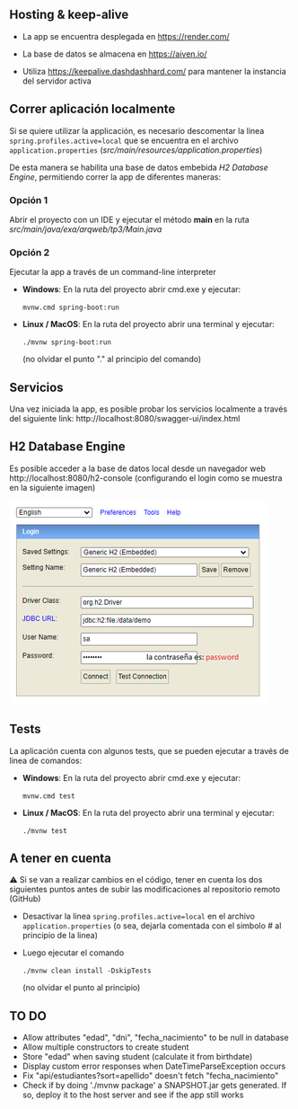 ## Hosting & keep-alive

- La app se encuentra desplegada en https://render.com/
 

- La base de datos se almacena en https://aiven.io/


- Utiliza https://keepalive.dashdashhard.com/ para mantener la instancia del servidor activa

## Correr aplicación localmente

Si se quiere utilizar la applicación, es necesario descomentar la linea ``spring.profiles.active=local`` que se encuentra en el archivo ``application.properties`` (*src/main/resources/application.properties*)

De esta manera se habilita una base de datos embebida *H2 Database Engine*, permitiendo correr la app de diferentes maneras:

### Opción 1
Abrir el proyecto con un IDE y ejecutar el método **main** en la ruta *src/main/java/exa/arqweb/tp3/Main.java*


### Opción 2
Ejecutar la app a través de un command-line interpreter

  - **Windows**: En la ruta del proyecto abrir cmd.exe y ejecutar:
  
    `
     mvnw.cmd spring-boot:run
    `
  

  - **Linux / MacOS**: En la ruta del proyecto abrir una terminal y ejecutar:

    `
     ./mvnw spring-boot:run
    `
  
    (no olvidar el punto "." al principio del comando)

## Servicios
Una vez iniciada la app, es posible probar los servicios localmente a través del siguiente link: http://localhost:8080/swagger-ui/index.html

## H2 Database Engine
Es posible acceder a la base de datos local desde un navegador web http://localhost:8080/h2-console (configurando el login como se muestra en la siguiente imagen)

![configuracion h2](src/main/resources/configuracion_database_h2.png)

## Tests
La aplicación cuenta con algunos tests, que se pueden ejecutar a través de linea de comandos:

- **Windows**: En la ruta del proyecto abrir cmd.exe y ejecutar:

  `
  mvnw.cmd test
  `


- **Linux / MacOS**: En la ruta del proyecto abrir una terminal y ejecutar:

  `
  ./mvnw test
  `

## A tener en cuenta

⚠️ Si se van a realizar cambios en el código, tener en cuenta los dos siguientes puntos antes de subir las modificaciones al repositorio remoto (GitHub)

- Desactivar la linea ``spring.profiles.active=local`` en el archivo ``application.properties`` (o sea, dejarla comentada con el simbolo # al principio de la linea)


- Luego ejecutar el comando

  ``./mvnw clean install -DskipTests``

  (no olvidar el punto al principio)

## TO DO

- Allow attributes "edad", "dni", "fecha_nacimiento" to be null in database
- Allow multiple constructors to create student
- Store "edad" when saving student (calculate it from birthdate)  
- Display custom error responses when DateTimeParseException occurs
- Fix "api/estudiantes?sort=apellido" doesn't fetch "fecha_nacimiento"
- Check if by doing './mvnw package' a SNAPSHOT.jar gets generated. If so, deploy it to the host server and see if the app still works